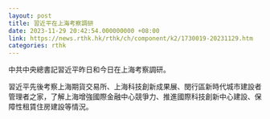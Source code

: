 ```yaml
---
layout: post
title: 習近平在上海考察調研
date: 2023-11-29 20:42:54.000000000 +08:00
link: https://news.rthk.hk/rthk/ch/component/k2/1730019-20231129.htm
categories: rthk
---
```


中共中央總書記習近平昨日和今日在上海考察調研。

習近平先後考察上海期貨交易所、上海科技創新成果展、閔行區新時代城市建設者管理者之家，了解上海增強國際金融中心競爭力、推進國際科技創新中心建設、保障性租賃住房建設等情況。
